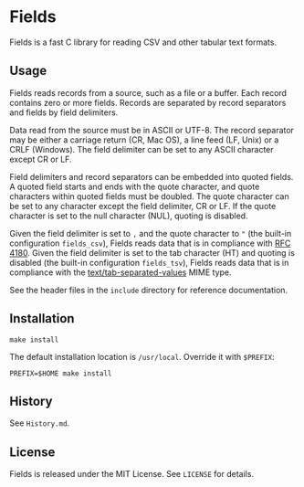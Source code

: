 Fields
======

Fields is a fast C library for reading CSV and other tabular text formats.


Usage
-----

Fields reads records from a source, such as a file or a buffer. Each record
contains zero or more fields. Records are separated by record separators and
fields by field delimiters.

Data read from the source must be in ASCII or UTF-8. The record separator may
be either a carriage return (CR, Mac OS), a line feed (LF, Unix) or a CRLF
(Windows). The field delimiter can be set to any ASCII character except CR or
LF.

Field delimiters and record separators can be embedded into quoted fields. A
quoted field starts and ends with the quote character, and quote characters
within quoted fields must be doubled. The quote character can be set to any
character except the field delimiter, CR or LF. If the quote character is set
to the null character (NUL), quoting is disabled.

Given the field delimiter is set to `,` and the quote character to `"` (the
built-in configuration `fields_csv`), Fields reads data that is in compliance
with [RFC 4180][]. Given the field delimiter is set to the tab character (HT)
and quoting is disabled (the built-in configuration `fields_tsv`), Fields reads
data that is in compliance with the [text/tab-separated-values][TSV] MIME type.

  [RFC 4180]: http://tools.ietf.org/html/rfc4180
  [TSV]:      http://www.iana.org/assignments/media-types/text/tab-separated-values

See the header files in the `include` directory for reference documentation.


Installation
------------

    make install

The default installation location is `/usr/local`. Override it with `$PREFIX`:

    PREFIX=$HOME make install


History
-------

See `History.md`.


License
-------

Fields is released under the MIT License. See `LICENSE` for details.
